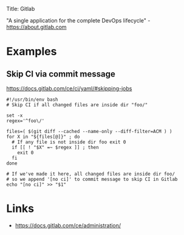 Title: Gitlab

"A single application for the complete DevOps lifecycle" - <https://about.gitlab.com>

# Examples

## Skip CI via commit message

<https://docs.gitlab.com/ce/ci/yaml/#skipping-jobs>

```
#!/usr/bin/env bash
# Skip CI if all changed files are inside dir "foo/"

set -x
regex='^foo\/'

files=( $(git diff --cached --name-only --diff-filter=ACM ) )
for X in "${files[@]}" ; do
  # If any file is not inside dir foo exit 0
  if [[ ! "$X" =~ $regex ]] ; then
    exit 0
  fi
done

# If we've made it here, all changed files are inside dir foo/
# so we append '[no ci]' to commit message to skip CI in Gitlab
echo "[no ci]" >> "$1"
```

# Links

- <https://docs.gitlab.com/ce/administration/>
